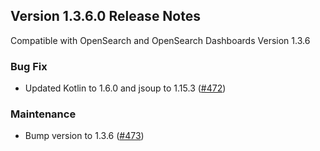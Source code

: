 ## Version 1.3.6.0 Release Notes

Compatible with OpenSearch and OpenSearch Dashboards Version 1.3.6

### Bug Fix 
* Updated Kotlin to 1.6.0 and jsoup to 1.15.3 ([#472](https://github.com/opensearch-project/dashboards-reports/pull/472))

### Maintenance
* Bump version to 1.3.6 ([#473](https://github.com/opensearch-project/dashboards-reports/pull/473))